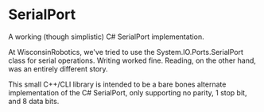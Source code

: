 # SerialPort
A working (though simplistic) C# SerialPort implementation.

At WisconsinRobotics, we've tried to use the System.IO.Ports.SerialPort class for serial operations. Writing worked fine.
Reading, on the other hand, was an entirely different story. 

This small C++/CLI library is intended to be a bare bones alternate implementation of the C# SerialPort, only supporting no parity,
1 stop bit, and 8 data bits.
